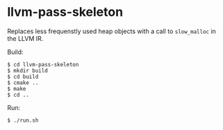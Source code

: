 # llvm-pass-skeleton

Replaces less frequenstly used heap objects with a call to `slow_malloc` in the LLVM IR.

Build:

    $ cd llvm-pass-skeleton
    $ mkdir build
    $ cd build
    $ cmake ..
    $ make
    $ cd ..

Run:

    $ ./run.sh
